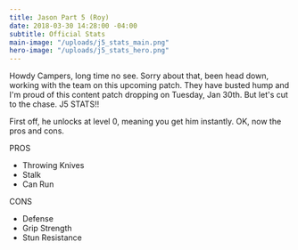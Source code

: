```yaml
---
title: Jason Part 5 (Roy)
date: 2018-03-30 14:28:00 -04:00
subtitle: Official Stats
main-image: "/uploads/j5_stats_main.png"
hero-image: "/uploads/j5_stats_hero.png"
---
```


Howdy Campers, long time no see. Sorry about that, been head down, working with the team on this upcoming patch. They have busted hump and I'm proud of this content patch dropping on Tuesday, Jan 30th. But let's cut to the chase. J5 STATS!!

First off, he unlocks at level 0, meaning you get him instantly. OK, now the pros and cons. 
 
PROS                                                       
+ Throwing Knives                                
+ Stalk                                                     
+ Can Run                                               

CONS
- Defense
- Grip Strength
- Stun Resistance